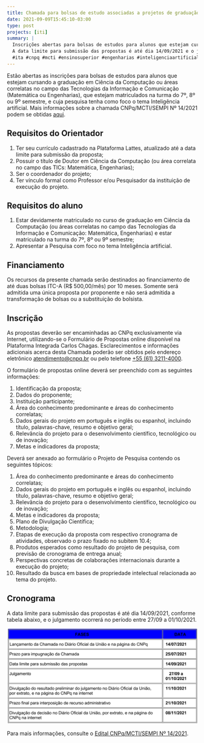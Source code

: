 ```yaml
---
title: Chamada para bolsas de estudo associadas a projetos de graduação em inteligência artificial
date: 2021-09-09T15:45:10-03:00
type: post
projects: [iti]
summary: |
  Inscrições abertas para bolsas de estudos para alunos que estejam cursando a graduação em Ciência da Computação ou áreas correlatas no campo das Tecnologias da Informação e Comunicação (Matemática ou Engenharias), que estejam matriculados na turma do 7º, 8º ou 9º semestre, e cuja pesquisa tenha como foco o tema Inteligência artificial.
  A data limite para submissão das propostas é até dia 14/09/2021 e o julgamento ocorrerá no período entre 27/09 a 01/10/2021.
  #ita #cnpq #mcti #ensinosuperior #engenharias #inteligenciaartificial
---
```


Estão abertas as inscrições para bolsas de estudos para alunos que estejam
cursando a graduação em Ciência da Computação ou áreas correlatas no campo das
Tecnologias da Informação e Comunicação (Matemática ou Engenharias), que
estejam matriculados na turma do 7º, 8º ou 9º semestre, e cuja pesquisa tenha
como foco o tema Inteligência artificial. Mais informações sobre a chamada
CNPq/MCTI/SEMPI Nº 14/2021 podem se obtidas
[aqui](http://resultado.cnpq.br/4961919687610368).

## Requisitos do Orientador

1. Ter seu currículo cadastrado na Plataforma Lattes, atualizado até a data limite para submissão da proposta;
2. Possuir o título de Doutor em Ciência da Computação (ou área correlata no campo das TICs: Matemática, Engenharias);
3. Ser o coordenador do projeto;
4. Ter vínculo formal como Professor e/ou Pesquisador da instituição de execução do projeto.

## Requisitos do aluno

1. Estar devidamente matriculado no curso de graduação em Ciência da Computação
   (ou áreas correlatas no campo das Tecnologias da Informação e Comunicação:
   Matemática, Engenharias) e estar matriculado na turma do 7º, 8º ou 9º
   semestre;
2. Apresentar a Pesquisa com foco no tema Inteligência artificial.

## Financiamento

Os recursos da presente chamada serão destinados ao financiamento de até duas
bolsas ITC-A (R$ 500,00/mês) por 10 meses. Somente será admitida uma única
proposta por proponente e não será admitida a transformação de bolsas ou
a substituição do bolsista.

## Inscrição

As propostas deverão ser encaminhadas ao CNPq exclusivamente via Internet,
utilizando-se o Formulário de Propostas online disponível na Plataforma
Integrada Carlos Chagas. Esclarecimentos e informações adicionais acerca desta
Chamada poderão ser obtidos pelo endereço eletrônico atendimento@cnpq.br ou
pelo telefone [+55 (61) 3211-4000](tel:556132114000).

O formulário de propostas online deverá ser preenchido com as seguintes informações:

1. Identificação da proposta;
1. Dados do proponente;
1. Instituição participante;
1. Área do conhecimento predominante e áreas do conhecimento correlatas;
1. Dados gerais do projeto em português e inglês ou espanhol, incluindo título, palavras-chave, resumo e objetivo geral;
1. Relevância do projeto para o desenvolvimento científico, tecnológico ou de inovação;
1. Metas e indicadores da proposta;

Deverá ser anexado ao formulário o Projeto de Pesquisa contendo os seguintes tópicos:

1. Área do conhecimento predominante e áreas do conhecimento correlatas;
1. Dados gerais do projeto em português e inglês ou espanhol, incluindo título, palavras-chave, resumo e objetivo geral;
1. Relevância do projeto para o desenvolvimento científico, tecnológico ou de inovação;
1. Metas e indicadores da proposta;
1. Plano de Divulgação Científica;
1. Metodologia;
1. Etapas de execução da proposta com respectivo cronograma de atividades, observado o prazo fixado no subitem 10.4;
1. Produtos esperados como resultado do projeto de pesquisa, com previsão de cronograma de entrega anual;
1. Perspectivas concretas de colaborações internacionais durante a execução do projeto;
1. Resultado da busca em bases de propriedade intelectual relacionada ao tema do projeto.

## Cronograma

A data limite para submissão das propostas é até dia 14/09/2021, conforme
tabela abaixo, e o julgamento ocorrerá no período entre 27/09 a 01/10/2021.

![Cronograma](cronograma.png)

Para mais informações, consulte o [Edital CNPq/MCTI/SEMPI Nº
14/2021](http://resultado.cnpq.br/4961919687610368).
